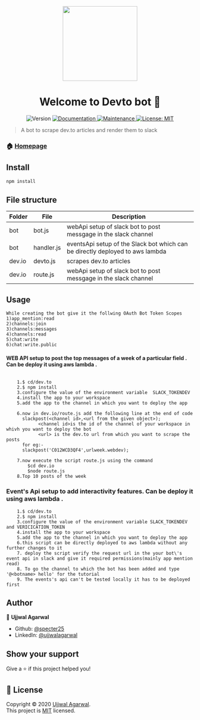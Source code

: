<div align = "center">

<img height=200px src= "https://cdn.worldvectorlogo.com/logos/devto.svg">

</div>

<h1 align="center">Welcome to Devto bot 👋</h1>
<p align="center">
  <img alt="Version" src="https://img.shields.io/badge/version-1.0.0-blue.svg?cacheSeconds=2592000" />
  <a href="https://github.com/developer-student-club-thapar/slack-bots/tree/master/dev.to" target="_blank">
    <img alt="Documentation" src="https://img.shields.io/badge/documentation-yes-brightgreen.svg" />
  </a>
  <a href="https://github.com/specter25/slack-bots/graphs/commit-activity" target="_blank">
    <img alt="Maintenance" src="https://img.shields.io/badge/Maintained%3F-yes-green.svg" />
  </a>
  <a href="https://github.com/developer-student-club-thapar/slack-bots/blob/master/LICENSE" target="_blank">
    <img alt="License: MIT" src="https://img.shields.io/github/license/specter25/Devto bot" />
  </a>
</p>

> A bot to scrape dev.to articles and render them to slack

### 🏠 [Homepage](https://github.com/developer-student-club-thapar/slack-bots/tree/master/dev.to)

## Install

```sh
npm install
```

## File structure

| Folder | File       | Description                                                                   |
| ------ | ---------- | ----------------------------------------------------------------------------- |
| bot    | bot.js     | webApi setup of slack bot to post messgage in the slack channel               |
| bot    | handler.js | eventsApi setup of the Slack bot which can be directly deployed to aws lambda |
| dev.io | devto.js   | scrapes dev.to articles                                                       |
| dev.io | route.js   | webApi setup of slack bot to post messgage in the slack channel               |

## Usage

    While creating the bot give it the follwing OAuth Bot Token Scopes
    1)app_mention:read
    2)channels:join
    3)channels:messages
    4)channels:read
    5)chat:write
    6)chat:write.public

#### WEB API setup to post the top messages of a week of a particular field . Can be deploy it using aws lambda .

```

	1.$ cd/dev.to
	2.$ npm install
	3.configure the value of the environment variable  SLACK_TOKENDEV
	4.install the app to your workspace
	5.add the app to the channel in which you want to deploy the app

	6.now in dev.io/route.js add the following line at the end of code
	  slackpost(<channel id>,<url from the given object>);
	  	  	<channel id>is the id of the channel of your workspace in whivh you want to deploy the bot
	  		<url> is the dev.to url from which you want to scrape the posts
	  for eg:-
	  slackpost('C012WCD3QF4',urlweek.webdev);

	7.now execute the script route.js using the command
		$cd dev.io
		$node route.js
	8.Top 10 posts of the week
```

### Event's Api setup to add interactivity features. Can be deploy it using aws lambda .

```
	1.$ cd/dev.to
	2.$ npm install
	3.configure the value of the environment variable SLACK_TOKENDEV and VERICICATION_TOKEN
	4.install the app to your workspace
	5.add the app to the channel in which you want to deploy the app
	6.this script can be directly deployed to aws lambda without any further changes to it
	7. deploy the script verify the request url in the your bot\'s event api in slack and give it required permissions(mainly app mention read)
	8. To go the channel to which the bot has been added and type '@<botname> hello' for the tutorial
	9. The events's api can't be tested locally it has to be deployed first
```

## Author

👤 **Ujjwal Agarwal**

- Github: [@specter25](https://github.com/specter25)
- LinkedIn: [@ujjwalagarwal](https://linkedin.com/in/agarwalujjwal012)

## Show your support

Give a ⭐️ if this project helped you!

## 📝 License

Copyright © 2020 [Ujjwal Agarwal](https://github.com/specter25).<br />
This project is [MIT](https://github.com/developer-student-club-thapar/slack-bots/blob/master/LICENSE) licensed.
